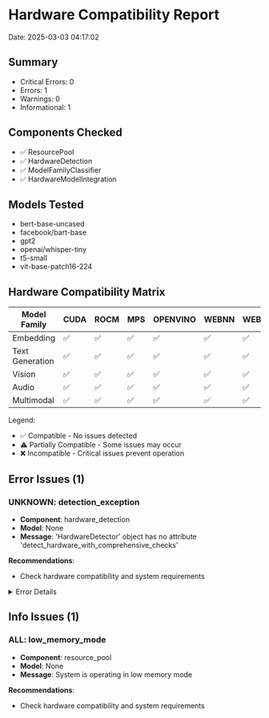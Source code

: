 # Hardware Compatibility Report
Date: 2025-03-03 04:17:02

## Summary

- Critical Errors: 0
- Errors: 1
- Warnings: 0
- Informational: 1

## Components Checked

- ✅ ResourcePool
- ✅ HardwareDetection
- ✅ ModelFamilyClassifier
- ✅ HardwareModelIntegration

## Models Tested

- bert-base-uncased
- facebook/bart-base
- gpt2
- openai/whisper-tiny
- t5-small
- vit-base-patch16-224

## Hardware Compatibility Matrix

| Model Family | CUDA | ROCM | MPS | OPENVINO | WEBNN | WEBGPU | CPU |
|--------------|------|------|-----|----------|-------|--------|-----|
| Embedding | ✅ | ✅ | ✅ | ✅ | ✅ | ✅ | ✅ |
| Text Generation | ✅ | ✅ | ✅ | ✅ | ✅ | ✅ | ✅ |
| Vision | ✅ | ✅ | ✅ | ✅ | ✅ | ✅ | ✅ |
| Audio | ✅ | ✅ | ✅ | ✅ | ✅ | ✅ | ✅ |
| Multimodal | ✅ | ✅ | ✅ | ✅ | ✅ | ✅ | ✅ |

Legend:
- ✅ Compatible - No issues detected
- ⚠️ Partially Compatible - Some issues may occur
- ❌ Incompatible - Critical issues prevent operation

## Error Issues (1)

### UNKNOWN: detection_exception

- **Component**: hardware_detection
- **Model**: None
- **Message**: 'HardwareDetector' object has no attribute 'detect_hardware_with_comprehensive_checks'

**Recommendations**:

- Check hardware compatibility and system requirements

<details>
<summary>Error Details</summary>

```
Traceback (most recent call last):
  File "/home/barberb/ipfs_accelerate_py/test/hardware_compatibility_reporter.py", line 161, in collect_hardware_detection_errors
    hw_info = detector.detect_hardware_with_comprehensive_checks()
              ^^^^^^^^^^^^^^^^^^^^^^^^^^^^^^^^^^^^^^^^^^^^^^^^^^
AttributeError: 'HardwareDetector' object has no attribute 'detect_hardware_with_comprehensive_checks'

```
</details>


## Info Issues (1)

### ALL: low_memory_mode

- **Component**: resource_pool
- **Model**: None
- **Message**: System is operating in low memory mode

**Recommendations**:

- Check hardware compatibility and system requirements

